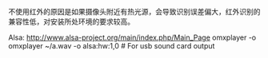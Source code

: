 ﻿不使用红外的原因是如果摄像头附近有热光源，会导致识别误差偏大，红外识别的兼容性低，对安装所处环境的要求较高。


Alsa: http://www.alsa-project.org/main/index.php/Main_Page
omxplayer -o omxplayer ~/a.wav  -o alsa:hw:1,0 # For usb sound card output